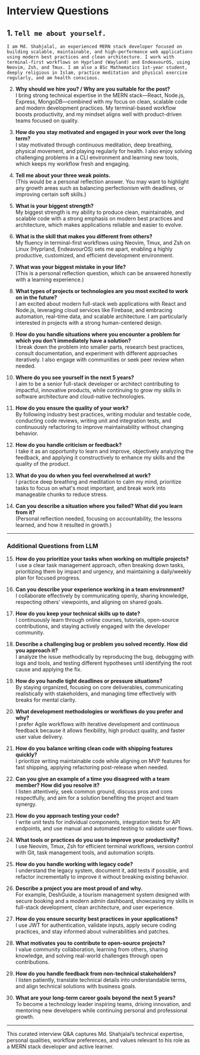 # Interview Questions

## 1. `Tell me about yourself. `

`I am Md. Shahjalal, an experienced MERN stack developer focused on building scalable, maintainable, and high-performance web applications using modern best practices and clean architecture. I work with terminal-first workflows on Hyprland (Wayland) and EndeavourOS, using Neovim, Zsh, and Tmux. I am also a BSc Mathematics 1st-year student, deeply religious in Islam, practice meditation and physical exercise regularly, and am health conscious.`

2. **Why should we hire you? / Why are you suitable for the post?**  
   I bring strong technical expertise in the MERN stack—React, Node.js, Express, MongoDB—combined with my focus on clean, scalable code and modern development practices. My terminal-based workflow boosts productivity, and my mindset aligns well with product-driven teams focused on quality.
3. **How do you stay motivated and engaged in your work over the long term?**  
   I stay motivated through continuous meditation, deep breathing, physical movement, and playing regularly for health. I also enjoy solving challenging problems in a CLI environment and learning new tools, which keeps my workflow fresh and engaging.

4. **Tell me about your three weak points.**  
   (This would be a personal reflection answer. You may want to highlight any growth areas such as balancing perfectionism with deadlines, or improving certain soft skills.)

5. **What is your biggest strength?**  
   My biggest strength is my ability to produce clean, maintainable, and scalable code with a strong emphasis on modern best practices and architecture, which makes applications reliable and easier to evolve.

6. **What is the skill that makes you different from others?**  
   My fluency in terminal-first workflows using Neovim, Tmux, and Zsh on Linux (Hyprland, EndeavourOS) sets me apart, enabling a highly productive, customized, and efficient development environment.

7. **What was your biggest mistake in your life?**  
   (This is a personal reflection question, which can be answered honestly with a learning experience.)

8. **What types of projects or technologies are you most excited to work on in the future?**  
   I am excited about modern full-stack web applications with React and Node.js, leveraging cloud services like Firebase, and embracing automation, real-time data, and scalable architecture. I am particularly interested in projects with a strong human-centered design.

9. **How do you handle situations where you encounter a problem for which you don't immediately have a solution?**  
   I break down the problem into smaller parts, research best practices, consult documentation, and experiment with different approaches iteratively. I also engage with communities or seek peer review when needed.

10. **Where do you see yourself in the next 5 years?**  
    I aim to be a senior full-stack developer or architect contributing to impactful, innovative products, while continuing to grow my skills in software architecture and cloud-native technologies.

11. **How do you ensure the quality of your work?**  
    By following industry best practices, writing modular and testable code, conducting code reviews, writing unit and integration tests, and continuously refactoring to improve maintainability without changing behavior.

12. **How do you handle criticism or feedback?**  
    I take it as an opportunity to learn and improve, objectively analyzing the feedback, and applying it constructively to enhance my skills and the quality of the product.

13. **What do you do when you feel overwhelmed at work?**  
    I practice deep breathing and meditation to calm my mind, prioritize tasks to focus on what's most important, and break work into manageable chunks to reduce stress.

14. **Can you describe a situation where you failed? What did you learn from it?**  
    (Personal reflection needed, focusing on accountability, the lessons learned, and how it resulted in growth.)

---

### Additional Questions from LLM

15. **How do you prioritize your tasks when working on multiple projects?**  
    I use a clear task management approach, often breaking down tasks, prioritizing them by impact and urgency, and maintaining a daily/weekly plan for focused progress.

16. **Can you describe your experience working in a team environment?**  
    I collaborate effectively by communicating openly, sharing knowledge, respecting others’ viewpoints, and aligning on shared goals.

17. **How do you keep your technical skills up to date?**  
    I continuously learn through online courses, tutorials, open-source contributions, and staying actively engaged with the developer community.

18. **Describe a challenging bug or problem you solved recently. How did you approach it?**  
    I analyze the issue methodically by reproducing the bug, debugging with logs and tools, and testing different hypotheses until identifying the root cause and applying the fix.

19. **How do you handle tight deadlines or pressure situations?**  
    By staying organized, focusing on core deliverables, communicating realistically with stakeholders, and managing time effectively with breaks for mental clarity.

20. **What development methodologies or workflows do you prefer and why?**  
    I prefer Agile workflows with iterative development and continuous feedback because it allows flexibility, high product quality, and faster user value delivery.

21. **How do you balance writing clean code with shipping features quickly?**  
    I prioritize writing maintainable code while aligning on MVP features for fast shipping, applying refactoring post-release when needed.

22. **Can you give an example of a time you disagreed with a team member? How did you resolve it?**  
    I listen attentively, seek common ground, discuss pros and cons respectfully, and aim for a solution benefiting the project and team synergy.

23. **How do you approach testing your code?**  
    I write unit tests for individual components, integration tests for API endpoints, and use manual and automated testing to validate user flows.

24. **What tools or practices do you use to improve your productivity?**  
    I use Neovim, Tmux, Zsh for efficient terminal workflows, version control with Git, task management tools, and automation scripts.

25. **How do you handle working with legacy code?**  
    I understand the legacy system, document it, add tests if possible, and refactor incrementally to improve it without breaking existing behavior.

26. **Describe a project you are most proud of and why.**  
    For example, DeshGuide, a tourism management system designed with secure booking and a modern admin dashboard, showcasing my skills in full-stack development, clean architecture, and user experience.

27. **How do you ensure security best practices in your applications?**  
    I use JWT for authentication, validate inputs, apply secure coding practices, and stay informed about vulnerabilities and patches.

28. **What motivates you to contribute to open-source projects?**  
    I value community collaboration, learning from others, sharing knowledge, and solving real-world challenges through open contributions.

29. **How do you handle feedback from non-technical stakeholders?**  
    I listen patiently, translate technical details into understandable terms, and align technical solutions with business goals.

30. **What are your long-term career goals beyond the next 5 years?**  
    To become a technology leader inspiring teams, driving innovation, and mentoring new developers while continuing personal and professional growth.

---

This curated interview Q&A captures Md. Shahjalal’s technical expertise, personal qualities, workflow preferences, and values relevant to his role as a MERN stack developer and active learner.
